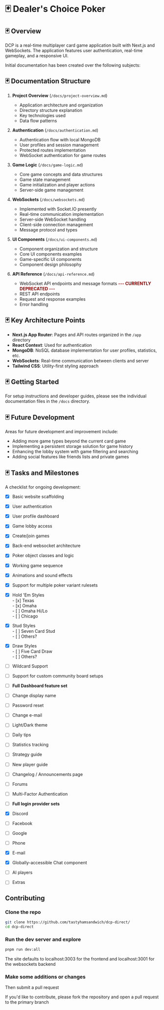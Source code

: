 # 🃏 Dealer's Choice Poker

## 🃏 Overview

DCP is a real-time multiplayer card game application built with Next.js and WebSockets. The application features user authentication, real-time gameplay, and a responsive UI.

Initial documentation has been created over the following subjects:

## 🃏 Documentation Structure

1. **Project Overview** (`/docs/project-overview.md`)
   - Application architecture and organization
   - Directory structure explanation
   - Key technologies used
   - Data flow patterns

2. **Authentication** (`/docs/authentication.md`)
   - Authentication flow with local MongoDB
   - User profiles and session management
   - Protected routes implementation
   - WebSocket authentication for game routes

3. **Game Logic** (`/docs/game-logic.md`)
   - Core game concepts and data structures
   - Game state management
   - Game initialization and player actions
   - Server-side game management

4. **WebSockets** (`/docs/websockets.md`)
   - Implemented with Socket.IO presently
   - Real-time communication implementation
   - Server-side WebSocket handling
   - Client-side connection management
   - Message protocol and types

5. **UI Components** (`/docs/ui-components.md`)
   - Component organization and structure
   - Core UI components examples
   - Game-specific UI components
   - Component design philosophy

6. **API Reference** (`/docs/api-reference.md`)
   - WebSocket API endpoints and message formats <span style="color:darkred;font-weight:700">--- CURRENTLY DEPRECATED ---</span>
   - REST API endpoints
   - Request and response examples
   - Error handling

## 🃏 Key Architecture Points

- **Next.js App Router**: Pages and API routes organized in the `/app` directory
- **React Context**: Used for authentication
- **MongoDB**: NoSQL database implementation for user profiles, statistics, etc.
- **WebSockets**: Real-time communication between clients and server
- **Tailwind CSS**: Utility-first styling approach

## 🃏 Getting Started

For setup instructions and developer guides, please see the individual documentation files in the `/docs` directory.

## 🃏 Future Development

Areas for future development and improvement include:

- Adding more game types beyond the current card game
- Implementing a persistent storage solution for game history
- Enhancing the lobby system with game filtering and searching
- Adding social features like friends lists and private games

## 🃏 Tasks and Milestones

A checklist for ongoing development:

- [x]  Basic website scaffolding  
- [x]  User authentication  
- [x]  User profile dashboard  
- [x]  Game lobby access  
- [x]  Create/join games  
- [x]  Back-end websocket architecture  
- [x]  Poker object classes and logic  
- [x]  Working game sequence  
- [x]  Animations and sound effects  
- [x]  Support for multiple poker variant rulesets  
  - [x]  Hold 'Em Styles  
    - [x]  Texas  
    - [x]  Omaha  
    - [ ]  Omaha Hi/Lo  
    - [ ]  Chicago  
  - [x]  Stud Styles  
    - [ ]  Seven Card Stud  
    - [ ]  Others?
  - [x]  Draw Styles  
    - [ ]  Five Card Draw  
    - [ ]  Others?
- [ ]  Wildcard Support  
- [ ]  Support for custom community board setups  
- [ ]  **Full Dashboard feature set**  
  - [ ] Change display name  
  - [ ]  Password reset  
  - [ ]  Change e-mail   
  - [ ]  Light/Dark theme  
  - [ ]  Daily tips  
  - [ ]  Statistics tracking  
  - [ ]  Strategy guide  
  - [ ]  New player guide  
- [ ]  Changelog / Announcements page  
- [ ]  Forums  
- [ ]  Multi-Factor Authentication  
- [ ]  **Full login provider sets**  
  - [x]  Discord  
  - [ ]  Facebook  
  - [ ]  Google  
  - [ ]  Phone  
  - [x]  E-mail  
- [x]  Globally-accessible Chat component
- [ ]  AI players   
- [ ]  Extras   


## Contributing

### Clone the repo
```bash
git clone https://github.com/tastyhamsandwich/dcp-direct/
cd dcp-direct
```

### Run the dev server and explore

```bash
pnpm run dev:all
```

The site defaults to localhost:3003 for the frontend and localhost:3001 for the websockets backend

### Make some additions or changes
Then submit a pull request

If you'd like to contribute, please fork the repository and open a pull request to the primary branch

